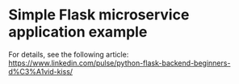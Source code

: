 # Simple Flask microservice application example
For details, see the following article: https://www.linkedin.com/pulse/python-flask-backend-beginners-d%C3%A1vid-kiss/

